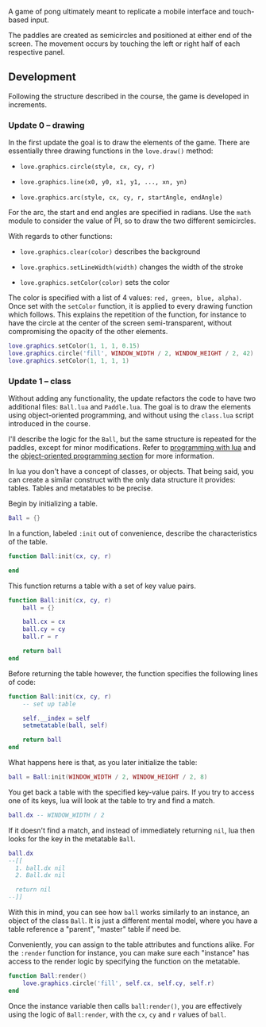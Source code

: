 A game of pong ultimately meant to replicate a mobile interface and touch-based input.

The paddles are created as semicircles and positioned at either end of the screen. The movement occurs by touching the left or right half of each respective panel.

## Development

Following the structure described in the course, the game is developed in increments.

### Update 0 – drawing

In the first update the goal is to draw the elements of the game. There are essentially three drawing functions in the `love.draw()` method:

- `love.graphics.circle(style, cx, cy, r)`

- `love.graphics.line(x0, y0, x1, y1, ..., xn, yn)`

- `love.graphics.arc(style, cx, cy, r, startAngle, endAngle)`

For the arc, the start and end angles are specified in radians. Use the `math` module to consider the value of PI, so to draw the two different semicircles.

With regards to other functions:

- `love.graphics.clear(color)` describes the background

- `love.graphics.setLineWidth(width)` changes the width of the stroke

- `love.graphics.setColor(color)` sets the color

The color is specified with a list of 4 values: `red, green, blue, alpha)`. Once set with the `setColor` function, it is applied to every drawing function which follows. This explains the repetition of the function, for instance to have the circle at the center of the screen semi-transparent, without compromising the opacity of the other elements.

```lua
love.graphics.setColor(1, 1, 1, 0.15)
love.graphics.circle('fill', WINDOW_WIDTH / 2, WINDOW_HEIGHT / 2, 42)
love.graphics.setColor(1, 1, 1, 1)
```

### Update 1 – class

Without adding any functionality, the update refactors the code to have two additional files: `Ball.lua` and `Paddle.lua`. The goal is to draw the elements using object-oriented programming, and without using the `class.lua` script introduced in the course.

I'll describe the logic for the `Ball`, but the same structure is repeated for the paddles, except for minor modifications. Refer to [programming with lua](https://www.lua.org/pil/contents.html) and the [object-oriented programming section](https://www.lua.org/pil/16.html) for more information.

In lua you don't have a concept of classes, or objects. That being said, you can create a similar construct with the only data structure it provides: tables. Tables and metatables to be precise.

Begin by initializing a table.

```lua
Ball = {}
```

In a function, labeled `:init` out of convenience, describe the characteristics of the table.

```lua
function Ball:init(cx, cy, r)

end
```

This function returns a table with a set of key value pairs.

```lua
function Ball:init(cx, cy, r)
    ball = {}

    ball.cx = cx
    ball.cy = cy
    ball.r = r

    return ball
end
```

Before returning the table however, the function specifies the following lines of code:

```lua
function Ball:init(cx, cy, r)
    -- set up table

    self.__index = self
    setmetatable(ball, self)

    return ball
end
```

What happens here is that, as you later initialize the table:

```lua
ball = Ball:init(WINDOW_WIDTH / 2, WINDOW_HEIGHT / 2, 8)
```

You get back a table with the specified key-value pairs. If you try to access one of its keys, lua will look at the table to try and find a match.

```lua
ball.dx -- WINDOW_WIDTH / 2
```

If it doesn't find a match, and instead of immediately returning `nil`, lua then looks for the key in the metatable `Ball`.

```lua
ball.dx
--[[
  1. ball.dx nil
  2. Ball.dx nil

  return nil
--]]
```

With this in mind, you can see how `ball` works similarly to an instance, an object of the class `Ball`. It is just a different mental model, where you have a table reference a "parent", "master" table if need be.

Conveniently, you can assign to the table attributes and functions alike. For the `:render` function for instance, you can make sure each "instance" has access to the render logic by specifying the function on the metatable.

```lua
function Ball:render()
    love.graphics.circle('fill', self.cx, self.cy, self.r)
end
```

Once the instance variable then calls `ball:render()`, you are effectively using the logic of `Ball:render`, with the `cx`, `cy` and `r` values of `ball`.
